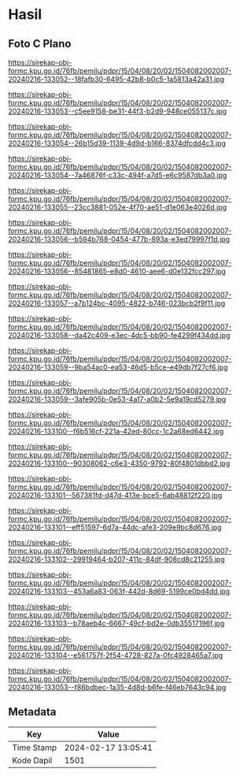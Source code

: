 # Hasil

## Foto C Plano

https://sirekap-obj-formc.kpu.go.id/76fb/pemilu/pdpr/15/04/08/20/02/1504082002007-20240216-133052--18fafb30-6495-42b8-b0c5-1a5813a42a31.jpg

https://sirekap-obj-formc.kpu.go.id/76fb/pemilu/pdpr/15/04/08/20/02/1504082002007-20240216-133053--c5ee9158-be31-44f3-b2d9-948ce055137c.jpg

https://sirekap-obj-formc.kpu.go.id/76fb/pemilu/pdpr/15/04/08/20/02/1504082002007-20240216-133054--26b15d39-1139-4d9d-b166-8374dfcdd4c3.jpg

https://sirekap-obj-formc.kpu.go.id/76fb/pemilu/pdpr/15/04/08/20/02/1504082002007-20240216-133054--7a46876f-c33c-494f-a7d5-e6c9587db3a0.jpg

https://sirekap-obj-formc.kpu.go.id/76fb/pemilu/pdpr/15/04/08/20/02/1504082002007-20240216-133055--23cc3881-052e-4f70-ae51-d1e063e4026d.jpg

https://sirekap-obj-formc.kpu.go.id/76fb/pemilu/pdpr/15/04/08/20/02/1504082002007-20240216-133056--b594b768-0454-477b-893a-e3ed79997f1d.jpg

https://sirekap-obj-formc.kpu.go.id/76fb/pemilu/pdpr/15/04/08/20/02/1504082002007-20240216-133056--85481865-e8d0-4610-aee6-d0e132fcc297.jpg

https://sirekap-obj-formc.kpu.go.id/76fb/pemilu/pdpr/15/04/08/20/02/1504082002007-20240216-133057--a7b124bc-4095-4822-b746-023bcb2f9f11.jpg

https://sirekap-obj-formc.kpu.go.id/76fb/pemilu/pdpr/15/04/08/20/02/1504082002007-20240216-133058--da42c409-e3ec-4dc5-bb90-fe4299f434dd.jpg

https://sirekap-obj-formc.kpu.go.id/76fb/pemilu/pdpr/15/04/08/20/02/1504082002007-20240216-133059--9ba54ac0-ea53-46d5-b5ce-e49db7f27cf6.jpg

https://sirekap-obj-formc.kpu.go.id/76fb/pemilu/pdpr/15/04/08/20/02/1504082002007-20240216-133059--3afe905b-0e53-4a17-a0b2-5e9a19cd5279.jpg

https://sirekap-obj-formc.kpu.go.id/76fb/pemilu/pdpr/15/04/08/20/02/1504082002007-20240216-133100--f6b516cf-221a-42ed-80cc-1c2a68ed6442.jpg

https://sirekap-obj-formc.kpu.go.id/76fb/pemilu/pdpr/15/04/08/20/02/1504082002007-20240216-133100--90308062-c6e3-4350-9792-80f4801dbbd2.jpg

https://sirekap-obj-formc.kpu.go.id/76fb/pemilu/pdpr/15/04/08/20/02/1504082002007-20240216-133101--567381fd-d47d-413e-bce5-6ab48812f220.jpg

https://sirekap-obj-formc.kpu.go.id/76fb/pemilu/pdpr/15/04/08/20/02/1504082002007-20240216-133101--eff51597-6d7a-44dc-afe3-209e9bc8d676.jpg

https://sirekap-obj-formc.kpu.go.id/76fb/pemilu/pdpr/15/04/08/20/02/1504082002007-20240216-133102--29919464-b207-411c-84df-908cd8c21255.jpg

https://sirekap-obj-formc.kpu.go.id/76fb/pemilu/pdpr/15/04/08/20/02/1504082002007-20240216-133103--453a6a83-063f-442d-8d69-5199ce0bd4dd.jpg

https://sirekap-obj-formc.kpu.go.id/76fb/pemilu/pdpr/15/04/08/20/02/1504082002007-20240216-133103--b78aeb4c-6667-49cf-bd2e-0db35517196f.jpg

https://sirekap-obj-formc.kpu.go.id/76fb/pemilu/pdpr/15/04/08/20/02/1504082002007-20240216-133104--e561757f-2f54-4728-827a-0fc4928465a7.jpg

https://sirekap-obj-formc.kpu.go.id/76fb/pemilu/pdpr/15/04/08/20/02/1504082002007-20240216-133053--f86bdbec-1a35-4d8d-b6fe-f46eb7643c94.jpg


## Metadata

| Key        | Value               |
| ---------- | ------------------- |
| Time Stamp | 2024-02-17 13:05:41 |
| Kode Dapil | 1501                |



